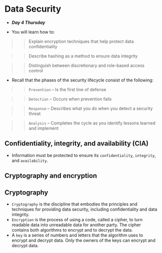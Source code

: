 # Data Security
- ***Day 4 Thursday***

- You will learn how to:

>> Explain encryption techniques that help protect data confidentiality

>> Describe hashing as a method to ensure data integrity

>> Distinguish between discretionary and role-based access control

- Recall that the phases of the security lifecycle consist of the following:

>> `Prevention` – Is the first line of defense

>> `Detection` – Occurs when prevention fails

>> `Response` – Describes what you do when you detect a security threat

>> `Analysis` – Completes the cycle as you identify lessons learned and implement

## Confidentiality, integrity, and availability (CIA)
- Information must be protected to ensure its `confidentiality`, `integrity`, and `availability`.

## Cryptography and encryption
## Cryptography
- `Cryptography` is the discipline that embodies the principles and techniques for providing data security, including confidentiality and data integrity.
- `Encryption` is the process of using a code, called a cipher, to turn readable data into unreadable data for another party. The cipher contains both algorithms to encrypt and to decrypt the data.
- A `key` is a series of numbers and letters that the algorithm uses to encrypt and decrypt data. Only the owners of the keys can encrypt and decrypt data.
